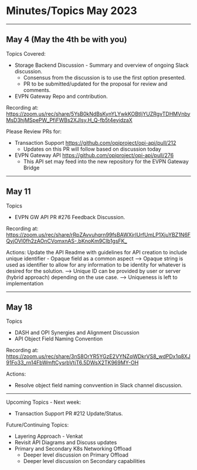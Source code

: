 # Minutes/Topics May 2023

---

## May 4 (May the 4th be with you)

Topics Covered:

- Storage Backend Discussion - Summary and overview of ongoing Slack discussion.
  - Consensus from the discussion is to use the first option presented.
  - PR to be submitted/updated for the proposal for review and comments.
- EVPN Gateway Repo and contribution.

Recording at: <https://zoom.us/rec/share/5YsB0kNdBsKynYLYwkKOBtIjYUZRgvTDHMVnbyMsD3hjMSpePW_PfiFWBs2XJlsy.H_Q-fb5t4eyidzaX>

Please Review PRs for:

- Transaction Support <https://github.com/opiproject/opi-api/pull/212>
  - Updates on this PR will follow based on discussion today
- EVPN Gateway API <https://github.com/opiproject/opi-api/pull/276>
  - This API set may feed into the new repository for the EVPN Gateway Bridge

---

## May 11

Topics

- EVPN GW API PR #276 Feedback Discussion.

Recording at: <https://zoom.us/rec/share/rRpZAvvuhqrn99fsBAWXjrIUrfUmLP1XjuYBZ1N6FQyjOVl0fh2zAOnCVomxnAS-.bKnoKm9CIb1gsFK_>

Actions:
Update the API Readme with guidelines for API creation to include unique identifier - Opaque field as a common aspect
--> Opaque string is used as identifier to allow for any information to be identity for whatever is desired for the solution.
--> Unique ID can be provided by user or server (hybrid approach) depending on the use case.
--> Uniqueness is left to implementation

---

## May 18

Topics

- DASH and OPI Synergies and Alignment Discussion
- API Object Field Naming Convention

Recording at: <https://zoom.us/rec/share/3nS8OrYR5YGzE2VYNZqWDkrVS8_wdPDx1q8XJ91Fo33_rn14FbWmftCysrbVtjT6.5DWsX2TK969MY-OH>

Actions:

- Resolve object field naming convvention in Slack channel discussion.

---

Upcoming Topics - Next week:

- Transaction Support PR #212 Update/Status.

Future/Continuing Topics:

- Layering Approach - Venkat
- Revisit API Diagrams and Discuss updates
- Primary and Secondary K8s Networking Offload
  - Deeper level discussion on Primary Offload
  - Deeper level discussion on Secondary capabilities
  